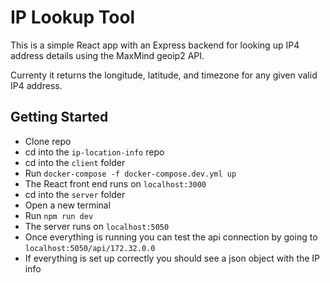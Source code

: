 # IP Lookup Tool

This is a simple React app with an Express backend for looking up IP4 address details using the MaxMind geoip2 API.

Currenty it returns the longitude, latitude, and timezone for any given valid IP4 address.

## Getting Started

- Clone repo
- cd into the `ip-location-info` repo
- cd into the `client` folder
- Run `docker-compose -f docker-compose.dev.yml up`
- The React front end runs on `localhost:3000`
- cd into the `server` folder
- Open a new terminal
- Run `npm run dev`
- The server runs on `localhost:5050`
- Once everything is running you can test the api connection by going to `localhost:5050/api/172.32.0.0`
- If everything is set up correctly you should see a json object with the IP info 

